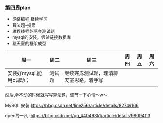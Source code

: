 ### 第四周plan
+ 网络编程,继续学习
+ 算法题-搜索
+ 进程线程的两套测试题
+ mysql的安装。尝试链接数据库
+ 聊天室的框架成型

| 周一 | 周二 | 周三 | 周四 | 周五 | 周六 |
|--|--|--|--|--|--|
| 安装好mysql,能用c调动；|  测试题|继续完成测试题，理清聊天室思路，着手写  |  |  |  |
| |  |  |  |  |  |

然后,学不动的时候就写写算法题，调节一下心情～w～

MySQL 安装:https://blog.csdn.net/line256/article/details/82746166

open的一凡 :https://blog.csdn.net/qq_44049351/article/details/98094113
